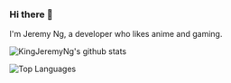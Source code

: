 ### Hi there 👋

I'm Jeremy Ng, a developer who likes anime and gaming.

<!--
**KingJeremyNg/kingjeremyng** is a ✨ _special_ ✨ repository because its `README.md` (this file) appears on your GitHub profile.

Here are some ideas to get you started:

- 🔭 I’m currently working on ...
- 🌱 I’m currently learning ...
- 👯 I’m looking to collaborate on ...
- 🤔 I’m looking for help with ...
- 💬 Ask me about ...
- 📫 How to reach me: ...
- 😄 Pronouns: ...
- ⚡ Fun fact: ...
-->

![KingJeremyNg's github stats](https://github-readme-stats.vercel.app/api?username=kingjeremyng&show_icons=true&theme=radical)

![Top Languages](https://github-readme-stats.vercel.app/api/top-langs/?username=kingjeremyng&layout=compact&theme=radical)

<!--
[![KingJeremyNg's wakatime stats](https://github-readme-stats.vercel.app/api/wakatime?username=kingjeremyng)](https://github.com/anuraghazra/github-readme-stats)
-->
